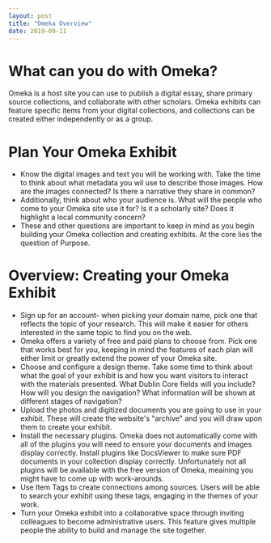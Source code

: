 ```yaml
---
layout: post
title: "Omeka Overview"
date: 2019-09-11
---
```

# What can you do with Omeka? #

Omeka is a host site you can use to publish a digital essay, share primary source collections, and collaborate with other scholars. Omeka exhibits can feature specific items from your digital collections, and collections can be created either independently or as a group.

# Plan Your Omeka Exhibit #

* Know the digital images and text you will be working with. Take the time to think about what metadata you wil use to describe those images. How are the images connected? Is there a narrative they share in common? 
* Additionally, think about who your audience is. What will the people who come to your Omeka site use it for? Is it a scholarly site? Does it highlight a local community concern? 
* These and other questions are important to keep in mind as you begin building your Omeka collection and creating exhibits. At the core lies the question of Purpose.

# Overview: Creating your Omeka Exhibit #

* Sign up for an account- when picking your domain name, pick one that reflects the topic of your research. This will make it easier for others interested in the same topic to find you on the web.
* Omeka offers a variety of free and paid plans to choose from. Pick one that works best for you, keeping in mind the features of each plan will either limit or greatly extend the power of your Omeka site.
* Choose and configure a design theme. Take some time to think about what the goal of your exhibit is and how you want visitors to interact with the materials presented. What Dublin Core fields will you include? How will you design the navigation? What information will be shown at different stages of navigation?
* Upload the photos and digitized documents you are going to use in your exhibit. These will create the website's "archive" and you will draw upon them to create your exhibit.
* Install the necessary plugins. Omeka does not automatically come with all of the plugins you will need to ensure your documents and images display correctly. Install plugins like DocsViewer to make sure PDF documents in your collection display correctly. Unfortunately not all plugins will be available with the free version of Omeka, meaining you might have to come up with work-arounds.
* Use Item Tags to create connections among sources. Users will be able to search your exhibit using these tags, engaging in the themes of your work. 
* Turn your Omeka exhibit into a collaborative space through inviting colleagues to become administrative users. This feature gives multiple people the ability to build and manage the site together.

